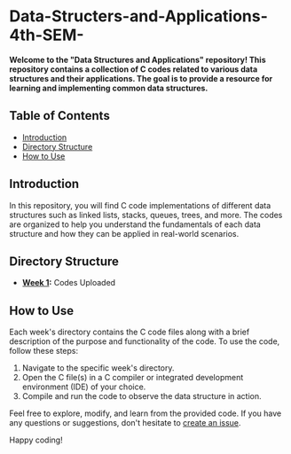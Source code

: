 # Data-Structers-and-Applications-4th-SEM-


**Welcome to the "Data Structures and Applications" repository! This repository contains a collection of C codes related to various data structures and their applications. The goal is to provide a resource for learning and implementing common data structures.**

## Table of Contents
- [Introduction](#introduction)
- [Directory Structure](#directory-structure)
- [How to Use](#how-to-use)

## Introduction
In this repository, you will find C code implementations of different data structures such as linked lists, stacks, queues, trees, and more. The codes are organized to help you understand the fundamentals of each data structure and how they can be applied in real-world scenarios.

## Directory Structure
- **[Week 1](https://github.com/JyotiradhityaBK/Data-Structers-and-Applications-4th-SEM-/tree/main/Week%201):** Codes Uploaded

## How to Use
Each week's directory contains the C code files along with a brief description of the purpose and functionality of the code. To use the code, follow these steps:
1. Navigate to the specific week's directory.
2. Open the C file(s) in a C compiler or integrated development environment (IDE) of your choice.
3. Compile and run the code to observe the data structure in action.

Feel free to explore, modify, and learn from the provided code. If you have any questions or suggestions, don't hesitate to [create an issue](../../issues).



Happy coding!
